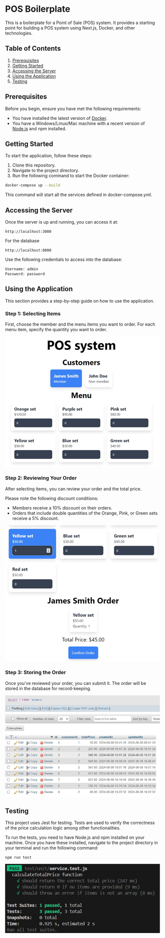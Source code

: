 # POS Boilerplate
This is a boilerplate for a Point of Sale (POS) system. It provides a starting point for building a POS system using Next.js, Docker, and other technologies.

## Table of Contents

1. [Prerequisites](#prerequisites)
2. [Getting Started](#getting-started)
3. [Accessing the Server](#accessing-the-server)
4. [Using the Application](#using-the-application)
5. [Testing](#testing)

## Prerequisites

Before you begin, ensure you have met the following requirements:

- You have installed the latest version of [Docker](https://www.docker.com/get-started).
- You have a Windows/Linux/Mac machine with a recent version of [Node.js](https://nodejs.org/en/download/) and npm installed.

## Getting Started

To start the application, follow these steps:

1. Clone this repository.
2. Navigate to the project directory.
3. Run the following command to start the Docker container:

```bash
docker-compose up --build
```

This command will start all the services defined in docker-compose.yml.

## Accessing the Server

Once the server is up and running, you can access it at:
```
http://localhost:3000
```

For the database
```
http://localhost:8000
```

Use the following credentials to access into the database:
```
Username: admin
Password: password
```

## Using the Application

This section provides a step-by-step guide on how to use the application.

### Step 1: Selecting Items

First, choose the member and the menu items you want to order. For each menu item, specify the quantity you want to order.

![Screenshot showing the selection of a member and menu items](./doc/images/image1.jpg)

### Step 2: Reviewing Your Order

After selecting items, you can review your order and the total price. 

Please note the following discount conditions:

- Members receive a 10% discount on their orders.
- Orders that include double quantities of the Orange, Pink, or Green sets receive a 5% discount.

![Screenshot showing an order review with the total price](./doc/images/image2.jpg)

### Step 3: Storing the Order

Once you've reviewed your order, you can submit it. The order will be stored in the database for record-keeping.

![Screenshot showing the order stored in the database](./doc/images/image3.jpg)

## Testing

This project uses Jest for testing. Tests are used to verify the correctness of the price calculation logic among other functionalities.

To run the tests, you need to have Node.js and npm installed on your machine. Once you have these installed, navigate to the project directory in your terminal and run the following command:

```
npm run test
```

![Screenshot showing the order stored in the database](./doc/images/image4.jpg)
